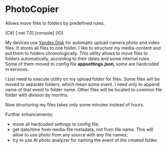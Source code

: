 ﻿# PhotoCopier

Allows move files to folders by predefined rules.

[C#] [.net 7.0] [console] [IO]

My devices use [Yandex.Disk](https://360.yandex.com/disk/) for automatic upload camera photo and video files. It stores all files to one folder. I like to structure my media-content and put them to folders chronologically.
This utility allows to move files to folders automatically, according to their dates and some internal rules. Some of them moved to config file __appsettings.json__, some are hardcoded in services.

I just need to execute utility on my upload folder for files. Some files will be moved to separate folders, which mean some event. I need only to append name of that event to folder name. Other files will be located to common file folder with division by months.

Now structuring my files takes only some minutes instead of hours.

Further enhancements:

- move all hardcoded settings to config file;
- get date/time from media-file metadata, not from file name. This will allow to use photo from any source with any file names;
- try to use AI photo analyzer for naming the event of the created folder.
